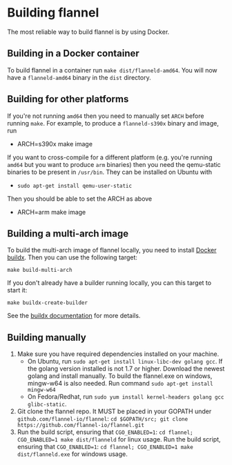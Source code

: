 # Building flannel

The most reliable way to build flannel is by using Docker.

## Building in a Docker container

To build flannel in a container run `make dist/flanneld-amd64`.
You will now have a `flanneld-amd64` binary in the `dist` directory.

## Building for other platforms

If you're not running `amd64` then you need to manually set `ARCH` before running `make`. For example, to produce a 
`flanneld-s390x` binary and image, run
* ARCH=s390x make image

If you want to cross-compile for a different platform (e.g. you're running `amd64` but you want to produce `arm` binaries) then you need the qemu-static binaries to be present in `/usr/bin`. They can be installed on Ubuntu with
* `sudo apt-get install qemu-user-static`

Then you should be able to set the ARCH as above
* ARCH=arm make image

## Building a multi-arch image

To build the multi-arch image of flannel locally, you need to install [Docker buildx](https://github.com/docker/buildx).
Then you can use the following target:
```
make build-multi-arch
```

If you don't already have a builder running locally, you can this target to start it:
```
make buildx-create-builder
```

See the [buildx documentation](https://docs.docker.com/reference/cli/docker/buildx/) for more details.


## Building manually

1. Make sure you have required dependencies installed on your machine.
    * On Ubuntu, run `sudo apt-get install linux-libc-dev golang gcc`. 
      If the golang version installed is not 1.7 or higher. Download the newest golang and install manually.
      To build the flannel.exe on windows, mingw-w64 is also needed. Run command `sudo apt-get install mingw-w64`
    * On Fedora/Redhat, run `sudo yum install kernel-headers golang gcc glibc-static`.
2. Git clone the flannel repo. It MUST be placed in your GOPATH under `github.com/flannel-io/flannel`: `cd $GOPATH/src; git clone https://github.com/flannel-io/flannel.git`
3. Run the build script, ensuring that `CGO_ENABLED=1`: `cd flannel; CGO_ENABLED=1 make dist/flanneld` for linux usage.
   Run the build script, ensuring that `CGO_ENABLED=1`: `cd flannel; CGO_ENABLED=1 make dist/flanneld.exe` for windows usage.

